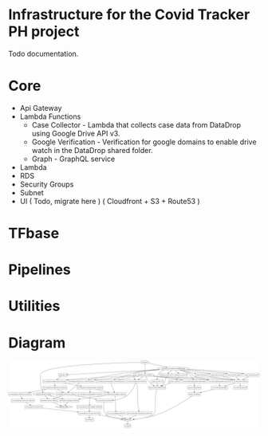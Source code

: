 # Infrastructure for the Covid Tracker PH project


Todo documentation.

# Core

* Api Gateway
* Lambda Functions
    * Case Collector - Lambda that collects case data from DataDrop using Google Drive API v3.
    * Google Verification - Verification for google domains to enable drive watch in the DataDrop shared folder.
    * Graph - GraphQL service
* Lambda
* RDS
* Security Groups
* Subnet
* UI ( Todo, migrate here ) ( Cloudfront + S3 + Route53 )

# TFbase

# Pipelines

# Utilities

# Diagram
<img src="https://raw.githubusercontent.com/covidtrackerph/basement/master/graph.svg">